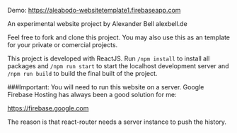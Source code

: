 Demo: https://aleabodo-websitetemplate1.firebaseapp.com

An experimental website project by Alexander Bell
alexbell.de

Feel free to fork and clone this project. You may also use this as an template for your private or comercial projects.

This project is developed with ReactJS. Run `/npm install` to install all packages and `/npm run start` to start the localhost development server and `/npm run build` to build the final built of the project.

###Important:
You will need to run this website on a server. Google Firebase Hosting has always been a good solution for me:

https://firebase.google.com

The reason is that react-router needs a server instance to push the history.